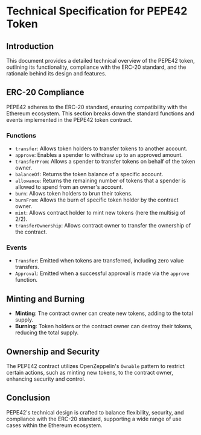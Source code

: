 # Technical Specification for PEPE42 Token

## Introduction

This document provides a detailed technical overview of the PEPE42 token, outlining its functionality, compliance with the ERC-20 standard, and the rationale behind its design and features.

## ERC-20 Compliance

PEPE42 adheres to the ERC-20 standard, ensuring compatibility with the Ethereum ecosystem. This section breaks down the standard functions and events implemented in the PEPE42 token contract.

### Functions

- `transfer`: Allows token holders to transfer tokens to another account.
- `approve`: Enables a spender to withdraw up to an approved amount.
- `transferFrom`: Allows a spender to transfer tokens on behalf of the token owner.
- `balanceOf`: Returns the token balance of a specific account.
- `allowance`: Returns the remaining number of tokens that a spender is allowed to spend from an owner's account.
- `burn`: Allows token holders to brun their tokens.
- `burnFrom`: Allows the burn of specific token holder by the contract owner.
- `mint`: Allows contract holder to mint new tokens (here the multisig of  2/2).
- `transferOwnership`: Allows contract owner to transfer the ownership of the contract.

### Events

- `Transfer`: Emitted when tokens are transferred, including zero value transfers.
- `Approval`: Emitted when a successful approval is made via the `approve` function.

## Minting and Burning

- **Minting**: The contract owner can create new tokens, adding to the total supply.
- **Burning**: Token holders or the contract owner can destroy their tokens, reducing the total supply.

## Ownership and Security

The PEPE42 contract utilizes OpenZeppelin's `Ownable` pattern to restrict certain actions, such as minting new tokens, to the contract owner, enhancing security and control.

## Conclusion

PEPE42's technical design is crafted to balance flexibility, security, and compliance with the ERC-20 standard, supporting a wide range of use cases within the Ethereum ecosystem.
